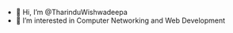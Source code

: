 - 👋 Hi, I’m @TharinduWishwadeepa
- 👀 I’m interested in Computer Networking and Web Development


<!---
TharinduWishwadeepa/TharinduWishwadeepa is a ✨ special ✨ repository because its `README.md` (this file) appears on your GitHub profile.
You can click the Preview link to take a look at your changes.
--->
